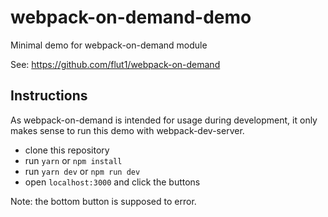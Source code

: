 # webpack-on-demand-demo
Minimal demo for webpack-on-demand module

See: https://github.com/flut1/webpack-on-demand

## Instructions
As webpack-on-demand is intended for usage during development, it only
makes sense to run this demo with webpack-dev-server.

 - clone this repository
 - run `yarn` or `npm install`
 - run `yarn dev` or `npm run dev`
 - open `localhost:3000` and click the buttons

Note: the bottom button is supposed to error.
